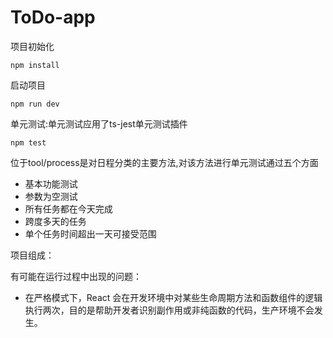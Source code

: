 # ToDo-app

项目初始化
```
npm install
```
启动项目
```
npm run dev
```
单元测试:单元测试应用了ts-jest单元测试插件
```
npm test
```
位于tool/process是对日程分类的主要方法,对该方法进行单元测试通过五个方面
  - 基本功能测试
  - 参数为空测试
  - 所有任务都在今天完成
  - 跨度多天的任务
  - 单个任务时间超出一天可接受范围

项目组成：



有可能在运行过程中出现的问题：
- 在严格模式下，React 会在开发环境中对某些生命周期方法和函数组件的逻辑执行两次，目的是帮助开发者识别副作用或非纯函数的代码，生产环境不会发生。



